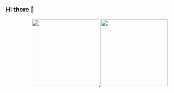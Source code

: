 ### Hi there 👋

<div align="center">
  <a href="https://github.com/caiocrux">
  <img height="180em" src="https://github-readme-stats.vercel.app/api?username=caiocrux&show_icons=true&theme=dracula&include_all_commits=true&count_private=true"/>
  <img height="180em" src="https://github-readme-stats.vercel.app/api/top-langs/?username=caiocrux&layout=compact&langs_count=7&theme=dracula"/>
</div>
